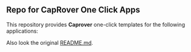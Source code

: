 ## Repo for CapRover One Click Apps

This repository provides **Caprover** one-click templates for the following applications:

Also look the original [README.md](README.md).
